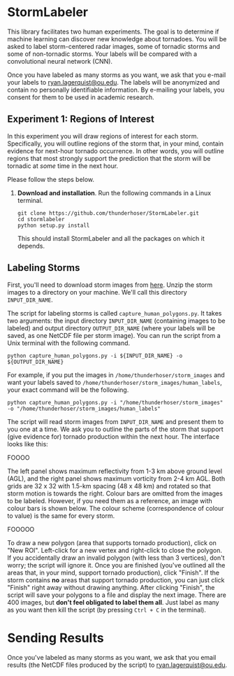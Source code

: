 # StormLabeler

This library facilitates two human experiments.  The goal is to determine if machine learning can discover new knowledge about tornadoes.  You will be asked to label storm-centered radar images, some of tornadic storms and some of non-tornadic storms.  Your labels will be compared with a convolutional neural network (CNN).

Once you have labeled as many storms as you want, we ask that you e-mail your labels to [ryan.lagerquist@ou.edu](mailto:ryan.lagerquist@ou.edu).  The labels will be anonymized and contain no personally identifiable information.  By e-mailing your labels, you consent for them to be used in academic research.

## Experiment 1: Regions of Interest

In this experiment you will draw regions of interest for each storm.  Specifically, you will outline regions of the storm that, in your mind, contain evidence for next-hour tornado occurrence.  In other words, you will outline regions that most strongly support the prediction that the storm will be tornadic at *some* time in the next hour.

Please follow the steps below.

 1. **Download and installation**.  Run the following commands in a Linux terminal.

    `git clone https://github.com/thunderhoser/StormLabeler.git` <br/>
    `cd stormlabeler` <br/>
    `python setup.py install` <br/>

    This should install StormLabeler and all the packages on which it depends.

## Labeling Storms

First, you'll need to download storm images from [here](https://drive.google.com/file/d/1KkjNFr6rTcwTJfbUMzKZhA74Ns7AS3Up/view?usp=sharing).  Unzip the storm images to a directory on your machine.  We'll call this directory `INPUT_DIR_NAME`.

The script for labeling storms is called `capture_human_polygons.py`.  It takes two arguments: the input directory `INPUT_DIR_NAME` (containing images to be labeled) and output directory `OUTPUT_DIR_NAME` (where your labels will be saved, as one NetCDF file per storm image).  You can run the script from a Unix terminal with the following command.

`python capture_human_polygons.py -i ${INPUT_DIR_NAME} -o ${OUTPUT_DIR_NAME}`

For example, if you put the images in `/home/thunderhoser/storm_images` and want your labels saved to `/home/thunderhoser/storm_images/human_labels`, your exact command will be the following.

`python capture_human_polygons.py -i "/home/thunderhoser/storm_images" -o "/home/thunderhoser/storm_images/human_labels"`

The script will read storm images from `INPUT_DIR_NAME` and present them to you one at a time.  We ask you to outline the parts of the storm that support (give evidence for) tornado production within the next hour.  The interface looks like this:

FOOOO

The left panel shows maximum reflectivity from 1-3 km above ground level (AGL), and the right panel shows maximum vorticity from 2-4 km AGL.  Both grids are 32 x 32 with 1.5-km spacing (48 x 48 km) and rotated so that storm motion is towards the right.  Colour bars are omitted from the images to be labeled.  However, if you need them as a reference, an image with colour bars is shown below.  The colour scheme (correspondence of colour to value) is the same for every storm.

FOOOOO

To draw a new polygon (area that supports tornado production), click on "New ROI".  Left-click for a new vertex and right-click to close the polygon.  If you accidentally draw an invalid polygon (with less than 3 vertices), don't worry; the script will ignore it.  Once you are finished (you've outlined all the areas that, in your mind, support tornado production), click "Finish".  If the storm contains **no** areas that support tornado production, you can just click "Finish" right away without drawing anything.  After clicking "Finish", the script will save your polygons to a file and display the next image.  There are 400 images, but **don't feel obligated to label them all**.  Just label as many as you want then kill the script (by pressing `Ctrl + C` in the terminal).

# Sending Results

Once you've labeled as many storms as you want, we ask that you email results (the NetCDF files produced by the script) to [ryan.lagerquist@ou.edu](mailto:ryan.lagerquist@ou.edu).
